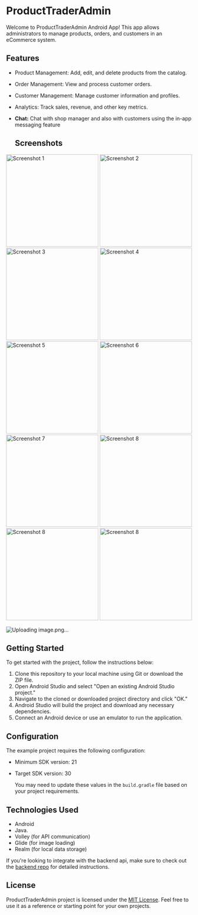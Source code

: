 # ProductTraderAdmin
 
Welcome to ProductTraderAdmin Android App! This app allows administrators to manage products, orders, and customers in an eCommerce system.

## Features

- Product Management: Add, edit, and delete products from the catalog.
- Order Management: View and process customer orders.
- Customer Management: Manage customer information and profiles.
- Analytics: Track sales, revenue, and other key metrics.
- **Chat:** Chat with shop manager and also with customers using the in-app messaging feature

  ## Screenshots
<img src="https://github.com/cgardesey/ProductTraderAdmin/assets/10109354/1d88f8f2-2870-4fb2-8860-ab395cc37f12" width="250" alt="Screenshot 1">
<img src="https://github.com/cgardesey/ProductTraderAdmin/assets/10109354/256f0bab-6cab-4ac8-b47c-c37fc09290c7" width="250" alt="Screenshot 2">
<img src="https://github.com/cgardesey/ProductTraderAdmin/assets/10109354/aeea88f9-bf91-43f6-ac47-9495a64ef119" width="250" alt="Screenshot 3">
<img src="https://github.com/cgardesey/ProductTraderAdmin/assets/10109354/74957c55-398b-4f3c-bd42-1930ced170d2" width="250" alt="Screenshot 4">
<img src="https://github.com/cgardesey/ProductTraderAdmin/assets/10109354/5c5873ed-c861-412b-9cdb-154c5621489c" width="250" alt="Screenshot 5">
<img src="https://github.com/cgardesey/ProductTraderAdmin/assets/10109354/d9a9c601-8504-4f51-abd7-529e01ffe32d" width="250" alt="Screenshot 6">
<img src="https://github.com/cgardesey/ProductTraderAdmin/assets/10109354/e4ebabba-d937-4f4d-afcd-e2d0dd33ecde" width="250" alt="Screenshot 7">
<img src="https://github.com/cgardesey/ProductTraderAdmin/assets/10109354/79b745f1-4189-42e3-8f73-3a0100dbfc6b" width="250" alt="Screenshot 8">
<img src="https://github.com/cgardesey/ProductTraderAdmin/assets/10109354/4398b97b-8dfa-4ef6-a00a-32ef0307c56f" width="250" alt="Screenshot 8">
<img src="https://github.com/cgardesey/ProductTraderAdmin/assets/10109354/4cc17674-fd70-4f0e-bd45-55cace0bd5aa" width="250" alt="Screenshot 8">

![Uploading image.png…]()


## Getting Started

To get started with the project, follow the instructions below:

1. Clone this repository to your local machine using Git or download the ZIP file.
2. Open Android Studio and select "Open an existing Android Studio project."
3. Navigate to the cloned or downloaded project directory and click "OK."
4. Android Studio will build the project and download any necessary dependencies.
5. Connect an Android device or use an emulator to run the application.


## Configuration

The example project requires the following configuration:

- Minimum SDK version: 21
- Target SDK version: 30

  You may need to update these values in the `build.gradle` file based on your project requirements.


## Technologies Used

- Android
- Java.
- Volley (for API communication)
- Glide (for image loading)
- Realm (for local data storage)

If you're looking to integrate with the backend api, make sure to check out the  [backend repo](https://github.com/cgardesey/trader_apps_backend) for detailed instructions.

## License

ProductTraderAdmin project is licensed under the [MIT License](https://opensource.org/licenses/MIT). Feel free to use it as a reference or starting point for your own projects.
